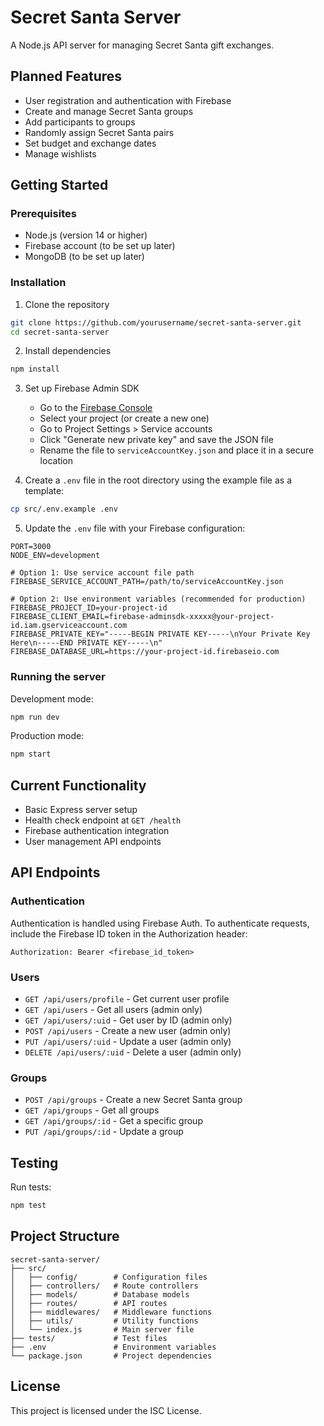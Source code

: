 # Secret Santa Server

A Node.js API server for managing Secret Santa gift exchanges.

## Planned Features

- User registration and authentication with Firebase
- Create and manage Secret Santa groups
- Add participants to groups
- Randomly assign Secret Santa pairs
- Set budget and exchange dates
- Manage wishlists

## Getting Started

### Prerequisites

- Node.js (version 14 or higher)
- Firebase account (to be set up later)
- MongoDB (to be set up later)

### Installation

1. Clone the repository
```bash
git clone https://github.com/yourusername/secret-santa-server.git
cd secret-santa-server
```

2. Install dependencies
```bash
npm install
```

3. Set up Firebase Admin SDK
   - Go to the [Firebase Console](https://console.firebase.google.com/)
   - Select your project (or create a new one)
   - Go to Project Settings > Service accounts
   - Click "Generate new private key" and save the JSON file
   - Rename the file to `serviceAccountKey.json` and place it in a secure location

4. Create a `.env` file in the root directory using the example file as a template:
```bash
cp src/.env.example .env
```

5. Update the `.env` file with your Firebase configuration:
```
PORT=3000
NODE_ENV=development

# Option 1: Use service account file path
FIREBASE_SERVICE_ACCOUNT_PATH=/path/to/serviceAccountKey.json

# Option 2: Use environment variables (recommended for production)
FIREBASE_PROJECT_ID=your-project-id
FIREBASE_CLIENT_EMAIL=firebase-adminsdk-xxxxx@your-project-id.iam.gserviceaccount.com
FIREBASE_PRIVATE_KEY="-----BEGIN PRIVATE KEY-----\nYour Private Key Here\n-----END PRIVATE KEY-----\n"
FIREBASE_DATABASE_URL=https://your-project-id.firebaseio.com
```

### Running the server

Development mode:
```bash
npm run dev
```

Production mode:
```bash
npm start
```

## Current Functionality

- Basic Express server setup
- Health check endpoint at `GET /health`
- Firebase authentication integration
- User management API endpoints

## API Endpoints

### Authentication
Authentication is handled using Firebase Auth. To authenticate requests, include the Firebase ID token in the Authorization header:
```
Authorization: Bearer <firebase_id_token>
```

### Users
- `GET /api/users/profile` - Get current user profile
- `GET /api/users` - Get all users (admin only)
- `GET /api/users/:uid` - Get user by ID (admin only)
- `POST /api/users` - Create a new user (admin only)
- `PUT /api/users/:uid` - Update a user (admin only)
- `DELETE /api/users/:uid` - Delete a user (admin only)

### Groups
- `POST /api/groups` - Create a new Secret Santa group
- `GET /api/groups` - Get all groups
- `GET /api/groups/:id` - Get a specific group
- `PUT /api/groups/:id` - Update a group

## Testing

Run tests:
```bash
npm test
```

## Project Structure

```
secret-santa-server/
├── src/
│   ├── config/        # Configuration files
│   ├── controllers/   # Route controllers
│   ├── models/        # Database models
│   ├── routes/        # API routes
│   ├── middlewares/   # Middleware functions
│   ├── utils/         # Utility functions
│   └── index.js       # Main server file
├── tests/             # Test files
├── .env               # Environment variables
└── package.json       # Project dependencies
```

## License

This project is licensed under the ISC License.
